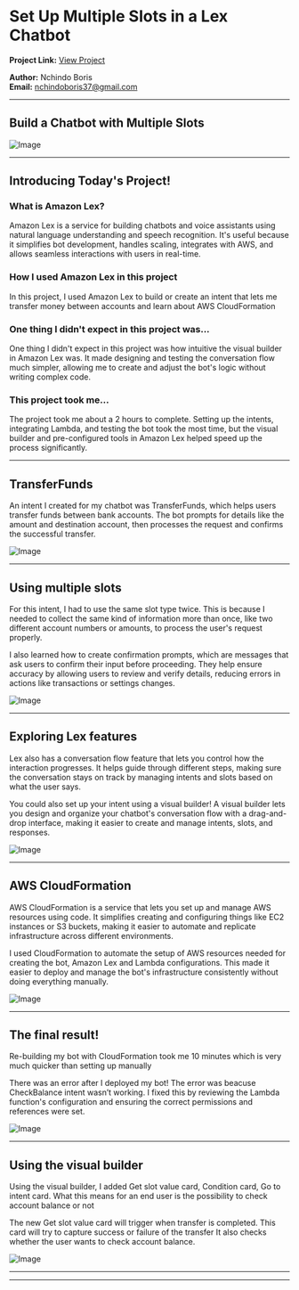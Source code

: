 # Set Up Multiple Slots in a Lex Chatbot

**Project Link:** [View Project](http://learn.nextwork.org/projects/aws-ai-lex5)

**Author:** Nchindo Boris  
**Email:** nchindoboris37@gmail.com

---

## Build a Chatbot with Multiple Slots

![Image](http://learn.nextwork.org/soothed_rose_serene_peach/uploads/aws-ai-lex5_67890123)

---

## Introducing Today's Project!

### What is Amazon Lex?

Amazon Lex is a service for building chatbots and voice assistants using natural language understanding and speech recognition. 
It's useful because it simplifies bot development, handles scaling, integrates with AWS, and allows seamless interactions with users in real-time.

### How I used Amazon Lex in this project

In this project, I used Amazon Lex to build or create an intent that lets me transfer money between accounts and learn about AWS CloudFormation

### One thing I didn't expect in this project was...

One thing I didn't expect in this project was how intuitive the visual builder in Amazon Lex was. It made designing and testing the conversation flow much simpler, allowing me to create and adjust the bot's logic without writing complex code.

### This project took me...

The project took me about a 2 hours to complete. Setting up the intents, integrating Lambda, and testing the bot took the most time, but the visual builder and pre-configured tools in Amazon Lex helped speed up the process significantly.

---

## TransferFunds

An intent I created for my chatbot was TransferFunds, which helps users transfer funds between bank accounts.
The bot prompts for details like the amount and destination account, then processes the request and confirms the successful transfer.

![Image](http://learn.nextwork.org/soothed_rose_serene_peach/uploads/aws-ai-lex5_67890123)

---

## Using multiple slots

For this intent, I had to use the same slot type twice. This is because I needed to collect the same kind of information more than once, like two different account numbers or amounts, to process the user's request properly.

I also learned how to create confirmation prompts, which are messages that ask users to confirm their input before proceeding. 
They help ensure accuracy by allowing users to review and verify details, reducing errors in actions like transactions or settings changes.

![Image](http://learn.nextwork.org/soothed_rose_serene_peach/uploads/aws-ai-lex5_97dc2351)

---

## Exploring Lex features

Lex also has a conversation flow feature that lets you control how the interaction progresses. It helps guide through different steps, making sure the conversation stays on track by managing intents and slots based on what the user says.

You could also set up your intent using a visual builder! A visual builder lets you design and organize your chatbot's conversation flow with a drag-and-drop interface, making it easier to create and manage intents, slots, and responses.

![Image](http://learn.nextwork.org/soothed_rose_serene_peach/uploads/aws-ai-lex5_12345678)

---

## AWS CloudFormation

AWS CloudFormation is a service that lets you set up and manage AWS resources using code. 
It simplifies creating and configuring things like EC2 instances or S3 buckets, making it easier to automate and replicate infrastructure across different environments.


I used CloudFormation to automate the setup of AWS resources needed for creating the bot, Amazon Lex and Lambda configurations. 
This made it easier to deploy and manage the bot's infrastructure consistently without doing everything manually.

![Image](http://learn.nextwork.org/soothed_rose_serene_peach/uploads/aws-ai-lex5_c4fc89af)

---

## The final result!

Re-building my bot with CloudFormation took me 10 minutes which is very much quicker than setting up manually

There was an error after I deployed my bot! The error was beacuse CheckBalance intent wasnʼt working. 
I fixed this by reviewing the Lambda function's configuration and ensuring the correct permissions and references were set.

![Image](http://learn.nextwork.org/soothed_rose_serene_peach/uploads/aws-ai-lex5_505be5b8)

---

## Using the visual builder

Using the visual builder, I added Get slot value card, Condition card, Go to intent card.
What this means for an end user is the possibility to check account balance or not

The new Get slot value card will trigger when transfer is completed.
This card will try to capture success or failure of the transfer
It also checks whether the user wants to check account balance.

![Image](http://learn.nextwork.org/soothed_rose_serene_peach/uploads/aws-ai-lex5_9cac15cd4)

---

---

